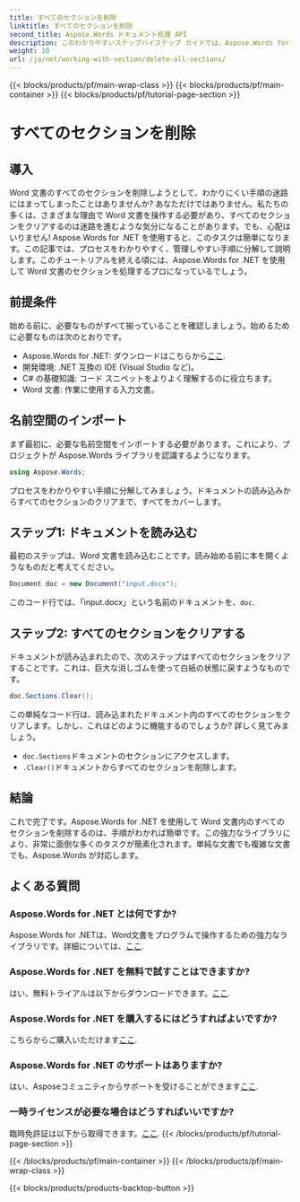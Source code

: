 ```yaml
---
title: すべてのセクションを削除
linktitle: すべてのセクションを削除
second_title: Aspose.Words ドキュメント処理 API
description: このわかりやすいステップバイステップ ガイドでは、Aspose.Words for .NET を使用して Word 文書内のすべてのセクションを削除する方法を学習します。
weight: 10
url: /ja/net/working-with-section/delete-all-sections/
---
```


{{< blocks/products/pf/main-wrap-class >}}
{{< blocks/products/pf/main-container >}}
{{< blocks/products/pf/tutorial-page-section >}}

# すべてのセクションを削除

## 導入

Word 文書のすべてのセクションを削除しようとして、わかりにくい手順の迷路にはまってしまったことはありませんか? あなただけではありません。私たちの多くは、さまざまな理由で Word 文書を操作する必要があり、すべてのセクションをクリアするのは迷路を進むような気分になることがあります。でも、心配はいりません! Aspose.Words for .NET を使用すると、このタスクは簡単になります。この記事では、プロセスをわかりやすく、管理しやすい手順に分解して説明します。このチュートリアルを終える頃には、Aspose.Words for .NET を使用して Word 文書のセクションを処理するプロになっているでしょう。

## 前提条件

始める前に、必要なものがすべて揃っていることを確認しましょう。始めるために必要なものは次のとおりです。

-  Aspose.Words for .NET: ダウンロードはこちらから[ここ](https://releases.aspose.com/words/net/).
- 開発環境: .NET 互換の IDE (Visual Studio など)。
- C# の基礎知識: コード スニペットをよりよく理解するのに役立ちます。
- Word 文書: 作業に使用する入力文書。

## 名前空間のインポート

まず最初に、必要な名前空間をインポートする必要があります。これにより、プロジェクトが Aspose.Words ライブラリを認識するようになります。

```csharp
using Aspose.Words;
```

プロセスをわかりやすい手順に分解してみましょう。ドキュメントの読み込みからすべてのセクションのクリアまで、すべてをカバーします。

## ステップ1: ドキュメントを読み込む

最初のステップは、Word 文書を読み込むことです。読み始める前に本を開くようなものだと考えてください。

```csharp
Document doc = new Document("input.docx");
```

このコード行では、「input.docx」という名前のドキュメントを、`doc`.

## ステップ2: すべてのセクションをクリアする

ドキュメントが読み込まれたので、次のステップはすべてのセクションをクリアすることです。これは、巨大な消しゴムを使って白紙の状態に戻すようなものです。

```csharp
doc.Sections.Clear();
```

この単純なコード行は、読み込まれたドキュメント内のすべてのセクションをクリアします。しかし、これはどのように機能するのでしょうか? 詳しく見てみましょう。

- `doc.Sections`ドキュメントのセクションにアクセスします。
- `.Clear()`ドキュメントからすべてのセクションを削除します。

## 結論

これで完了です。Aspose.Words for .NET を使用して Word 文書内のすべてのセクションを削除するのは、手順がわかれば簡単です。この強力なライブラリにより、非常に面倒な多くのタスクが簡素化されます。単純な文書でも複雑な文書でも、Aspose.Words が対応します。 

## よくある質問

### Aspose.Words for .NET とは何ですか?
 Aspose.Words for .NETは、Word文書をプログラムで操作するための強力なライブラリです。詳細については、[ここ](https://reference.aspose.com/words/net/).

### Aspose.Words for .NET を無料で試すことはできますか?
はい、無料トライアルは以下からダウンロードできます。[ここ](https://releases.aspose.com/).

### Aspose.Words for .NET を購入するにはどうすればよいですか?
こちらからご購入いただけます[ここ](https://purchase.aspose.com/buy).

### Aspose.Words for .NET のサポートはありますか?
はい、Asposeコミュニティからサポートを受けることができます[ここ](https://forum.aspose.com/c/words/8).

### 一時ライセンスが必要な場合はどうすればいいですか?
臨時免許証は以下から取得できます。[ここ](https://purchase.aspose.com/temporary-license/).
{{< /blocks/products/pf/tutorial-page-section >}}

{{< /blocks/products/pf/main-container >}}
{{< /blocks/products/pf/main-wrap-class >}}

{{< blocks/products/products-backtop-button >}}
